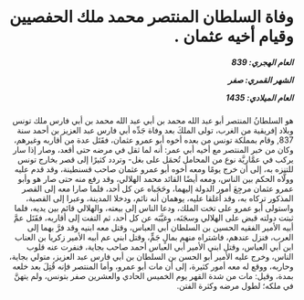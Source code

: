 <h1 dir="rtl">وفاة السلطان المنتصر محمد ملك الحفصيين وقيام أخيه عثمان .</h1>

<h5 dir="rtl">العام الهجري:  839

الشهر القمري: صفر

العام الميلادي: 1435</h5>

<p dir="rtl">هو السلطانُ المنتصر أبو عبد الله محمد بن أبي عبد الله محمد بن أبي فارس ملك تونس وبلاد إفريقية من الغرب، تولى الملكَ بعد وفاة جَدِّه أبي فارس عبد العزيز بن أحمد سنة 837, وقام بمملكة تونس من بعده أخوه أبو عمرو عثمان، فقَتَل عدة من أقاربه وغيرهم، وكان من خبر المنتصر مع أخيه أبي عمر: أنه لما ثقل في مرضه حتى أقعد، وصار إذا سار يركب في عمَّاريَّة نوع من المحامل تُحمَل على بغل- وتردد كثيرًا إلى قصر بخارج تونس للتنزه به، إلى أن خرج يومًا ومعه أخوه أبو عمرو عثمان صاحب قسنطينة، وقد قدم عليه وولَّاه الحكم بين الناس، ومعه أيضًا القائد محمد الهلالي، وقد رفع منه حتى صار هو وأبو عمرو عثمان مرجِعَ أمور الدولة إليهما، وحَجَباه عن كل أحد، فلما صارا معه إلى القصر المذكور تركاه به، وقد أغلقا عليه، يوهمان أنه نائم، ودخلا المدينة، وعبرا إلى القصبة، واستولى أبو عمرو على تخت الملك، ودعا الناس إلى بيعته، والهلالي قائم بين يديه، فلما ثبتت دولته قبض على الهلالي وسجَنَه، وغيَّبَه عن كل أحد، ثم التفت إلى أقاربه، فقَتَل عمَّ أبيه الأمير الفقيه الحسين بن السلطان أبي العباس، وقتل معه ابنيه وقد فرَّ بهما إلى العرب، فنزل عندهم، فاشتراه منهم بمالٍ جَمٍّ، وقتل ابني عم أبيه الأمير زكريا بن العناب ابن أبي العباس، وقتل ابني الأمير أبي العباس أحمد صاحب بجاية، فنفرت عنه قلوب الناس، وخرج عليه الأمير أبو الحسن بن السلطان بن أبي فارس عبد العزيز، متولي بجاية، وحاربه، ووقع له معه أمور كثيرة، إلى أن مات أبو عمرو، وأما المنتصر فإنه قُتِلَ بعد خلعه بمدة، وقيل: مات من شدة القهر يوم الخميس الحادي والعشرين صفر بتونس، ولم يتهنَّ في ملكه؛ لطول مرضه وكثرة الفتن.</p></br>

